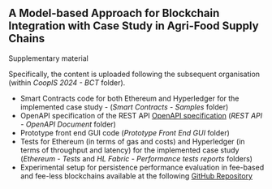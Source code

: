 ## A Model-based Approach for Blockchain Integration with Case Study in Agri-Food Supply Chains

Supplementary material

Specifically, the content is uploaded following the subsequent organisation (within _CoopIS 2024 - BCT_ folder).

* Smart Contracts code for both Ethereum and Hyperledger for the implemented case study -  (_Smart Contracts - Samples_ folder)
* OpenAPI specification of the REST API [OpenAPI specification](https://spec.openapis.org/oas/v3.1.0) (_REST API - OpenAPI Document_ folder)
* Prototype front end GUI code (_Prototype Front End GUI_ folder)
* Tests for Ethereum (in terms of gas and costs) and Hyperledger (in terms of throughput and latency) for the implemented case study (_Ethereum - Tests_ and _HL Fabric - Performance tests reports_ folders)
* Experimental setup for persistence performance evaluation in fee-based and fee-less blockchains available at the following [GitHub Repository](https://github.com/Baudet-Antoine/HyperLedger-Fabric-Storage-Experiment)
